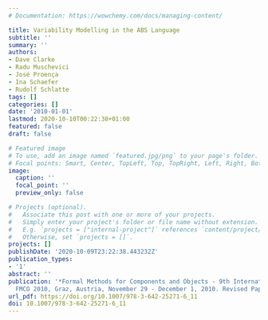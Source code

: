 ```yaml
---
# Documentation: https://wowchemy.com/docs/managing-content/

title: Variability Modelling in the ABS Language
subtitle: ''
summary: ''
authors:
- Dave Clarke
- Radu Muschevici
- José Proença
- Ina Schaefer
- Rudolf Schlatte
tags: []
categories: []
date: '2010-01-01'
lastmod: 2020-10-10T00:22:38+01:00
featured: false
draft: false

# Featured image
# To use, add an image named `featured.jpg/png` to your page's folder.
# Focal points: Smart, Center, TopLeft, Top, TopRight, Left, Right, BottomLeft, Bottom, BottomRight.
image:
  caption: ''
  focal_point: ''
  preview_only: false

# Projects (optional).
#   Associate this post with one or more of your projects.
#   Simply enter your project's folder or file name without extension.
#   E.g. `projects = ["internal-project"]` references `content/project/deep-learning/index.md`.
#   Otherwise, set `projects = []`.
projects: []
publishDate: '2020-10-09T23:22:38.443232Z'
publication_types:
- '1'
abstract: ''
publication: '*Formal Methods for Components and Objects - 9th International Symposium,
  FMCO 2010, Graz, Austria, November 29 - December 1, 2010. Revised Papers*'
url_pdf: https://doi.org/10.1007/978-3-642-25271-6_11
doi: 10.1007/978-3-642-25271-6_11
---
```

